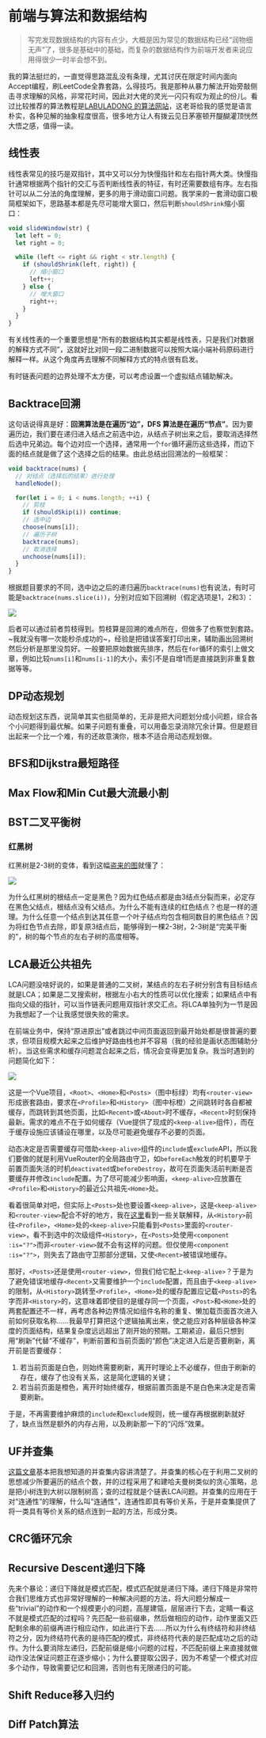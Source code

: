 # 前端与算法和数据结构

> 写完发现数据结构的内容有点少，大概是因为常见的数据结构已经“润物细无声”了，很多是基础中的基础，而复杂的数据结构作为前端开发者来说应用得很少一时半会想不到。

我的算法挺烂的，一直觉得思路混乱没有条理，尤其讨厌在限定时间内面向Accept编程，刷LeetCode全靠套路，么得技巧。我是那种从暴力解法开始旁敲侧击寻求理解的风格，非常花时间，因此对大佬的灵光一闪只有叹为观止的份儿。看过比较推荐的算法教程是[LABULADONG 的算法网站](https://labuladong.github.io/algo/)，这老哥给我的感觉是语言朴实，各种见解的抽象程度很高，很多地方让人有拨云见日茅塞顿开醍醐灌顶恍然大悟之感，值得一读。

## 线性表

线性表常见的技巧是双指针，其中又可以分为快慢指针和左右指针两大类。快慢指针通常根据两个指针的交汇与否判断线性表的特征，有时还需要数组有序。左右指针可以从二分法的角度理解，更多的用于滑动窗口问题。我学来的一套滑动窗口极简框架如下，思路基本都是先尽可能增大窗口，然后判断`shouldShrink`缩小窗口：

```js
void slideWindow(str) {
  let left = 0;
  let right = 0;

  while (left <= right && right < str.length) {
    if (shouldShrink(left, right)) {
      // 缩小窗口
      left++;
    } else {
      // 增大窗口
      right++;
    }
  }
}
```

有关线性表的一个重要思想是“所有的数据结构其实都是线性表，只是我们对数据的解释方式不同”，这就好比对同一段二进制数据可以按照大端小端补码原码进行解释一样。从这个角度再去理解不同解释方式的特点很有启发。

有时链表问题的边界处理不太方便，可以考虑设置一个虚拟结点辅助解决。

## Backtrace回溯

这句话说得真是好：**回溯算法是在遍历“边”，DFS 算法是在遍历“节点”**。因为要遍历边，我们要在递归进入结点之前选中边，从结点子树出来之后，要取消选择然后选中兄弟边。每个边对应一个选择，通常用一个`for`循环遍历这些选择，而边下面的结点就是做了这个选择之后的结果。由此总结出回溯法的一般框架：

```js
void backtrace(nums) {
  // 对结点（选择后的结果）进行处理
  handleNode();

  for(let i = 0; i < nums.length; ++i) {
    // 剪枝
    if (shouldSkip(i)) continue;
    // 选中边
    choose(nums[i]);
    // 遍历子树
    backtrace(nums);
    // 取消选择
    unchoose(nums[i]);
  }
}
```

根据题目要求的不同，选中边之后的递归遍历`backtrace(nums)`也有说法，有时可能是`backtrace(nums.slice(i))`，分别对应如下回溯树（假定选项是1，2和3）：

<img src="./backtrace.png" />

后者可以通过前者剪枝得到。剪枝算是回溯的难点所在，但做多了也察觉到套路。~我就没有哪一次能秒杀成功的~，经验是把错误答案打印出来，辅助画出回溯树然后分析是那里没剪好。一般要把原始数据先排序，然后在`for`循环的索引上做文章，例如比较`nums[i]`和`nums[i-1]`的大小，索引不是自增1而是直接跳到非重复数据等等。

## DP动态规划

动态规划这东西，说简单其实也挺简单的，无非是把大问题划分成小问题，综合各个小问题得到最优解。如果子问题有重叠，可以用备忘录消除冗余计算。但是题目出起来一个比一个难，有的还故意演你，根本不适合用动态规划做。

## BFS和Dijkstra最短路径

## Max Flow和Min Cut最大流最小割

## BST二叉平衡树

### 红黑树

红黑树是2-3树的变体，看到这幅[盗来的图](https://www.cnblogs.com/JoZSM/p/11784163.html)就懂了：

<img src="./rbtree.jpg" />

为什么红黑树的根结点一定是黑色？因为红色结点都是由3结点分裂而来，必定存在黑色父结点，根结点没有父结点。为什么不能有连续的红色结点？也是一样的道理。为什么任意一个结点到达其任意一个叶子结点均包含相同数目的黑色结点？因为将红色节点去除，即复原3结点后，能够得到一棵2-3树，2-3树是“完美平衡的”，树的每个节点的左右子树的高度相等。

## LCA最近公共祖先

LCA问题没啥好说的，如果是普通的二叉树，某结点的左右子树分别含有目标结点就是LCA；如果是二叉搜索树，根据左小右大的性质可以优化搜索；如果结点中有指向父级的指针，可以当作链表问题用双指针求交汇点。将LCA单独列为一节是因为我想起了一个让我感觉很失败的需求。

在前端业务中，保持“原进原出”或者跳过中间页面返回到最开始处都是很普遍的要求，但项目规模大起来之后维护好路由栈也并不容易（我的经验是画状态图辅助分析）。当这些需求和缓存问题混合起来之后，情况会变得更加复杂。我当时遇到的问题简化如下：

<img src="./LCA.png" />

这是一个Vue项目，`<Root>`、`<Home>`和`<Posts>`（图中标绿）均有`<router-view>`形成嵌套路由，要求在`<Profile>`和`<History>`（图中标橙）之间跳转时各自都被缓存，而跳转到其他页面，比如`<Recent>`或`<About>`时不缓存，`<Recent>`时刻保持最新。需求的难点不在于如何缓存（Vue提供了现成的`<keep-alive>`组件），而在于缓存设施应该铺设在哪里，以及尽可能避免缓存不必要的页面。

动态决定是否需要缓存可借助`<keep-alive>`组件的`include`或`exclude`API，所以我们要做的就是利用VueRouter的全局路由守卫，如`beforeEach`触发的时机要早于前置页面失活的时机`deactivated`或`beforeDestroy`，故可在页面失活前判断是否要缓存并修改`include`配置。为了尽可能减少影响面，`<keep-alive>`应放置在`<Profile>`和`<History>`的最近公共祖先`<Home>`处。

看着很简单对吧，但实际上`<Posts>`处也要设置`<keep-alive>`，这是`<keep-alive>`和`<router-view>`配合不好的地方，我在[这里](https://github.com/vuejs/core/issues/906#issuecomment-611080663)看到一些关联解释，从`<History>`前往`<Profile>`，`<Home>`处的`<keep-alive>`只能看到`<Posts>`里面的`<router-view>`，看不到选中的次级组件`<History>`，在`<Posts>`处使用`<component :is="?">`而非`<router-view>`就不会有这样的问题。但仅使用`<component :is="?">`，则失去了路由守卫那部分逻辑，又使`<Recent>`被错误地缓存。

那好，`<Posts>`还是使用`<router-view>`，但我们给它配上`<keep-alive>`？于是为了避免错误地缓存`<Recent>`又需要维护一个`include`配置，而且由于`<keep-alive>`的限制，从`<History>`跳转至`<Profile>`，`<Home>`处的缓存配置应记载`<Posts>`的名字而非`<History>`的，这意味着即使目的是缓存同一个页面，`<Post>`和`<Home>`处的两套配置还不一样，再考虑各种边界情况如组件名称的重复、懒加载页面首次进入前如何获取名称……我最早打算把这个逻辑抽离出来，使之能应对各种层级各种深度的页面结构，结果复杂度远远超出了刚开始的预期。工期紧迫，最后只想到用“刷新”代替“不缓存”，判断前置和当前页面的“颜色”决定进入后是否要刷新，离开前是否要缓存：

1. 若当前页面是白色，则始终需要刷新，离开时理论上不必缓存，但由于刷新的存在，缓存了也没有关系，这是简化逻辑的关键；
2. 若当前页面是橙色，离开时始终缓存，根据前置页面是不是白色来决定是否需要刷新。

于是，不再需要维护麻烦的`include`和`exclude`规则，统一缓存再根据刷新就好了，缺点当然是额外的内存占用，以及刷新那一下的“闪烁”效果。

## UF并查集

[这篇文章](https://labuladong.github.io/algo/di-yi-zhan-da78c/shou-ba-sh-03a72/bing-cha-j-323f3/)基本把我想知道的并查集内容讲清楚了。并查集的核心在于利用二叉树的思想减少所要遍历的结点个数，并的过程采用了和建哈夫曼树类似的贪心策略，总是把小树连到大树以限制树高；查的过程就是个链表LCA问题。并查集的应用在于对“连通性”的理解，什么叫“连通性”，连通性即具有等价关系，于是并查集提供了将一类具有等价关系的结点连到一起的方法，形成分类。

## CRC循环冗余

## Recursive Descent递归下降

先来个暴论：递归下降就是模式匹配，模式匹配就是递归下降。递归下降是非常符合我们思维方式也非常好理解的一种解决问题的方法，将大问题分解成一些“trivial”的动作和一个规模更小的问题，高屋建瓴，层层进行下去，定睛一看这不就是模式匹配的过程吗？先匹配一些前缀串，然后做相应的动作，动作里面又匹配剩余串的前缀再进行相应动作，如此进行下去……所以为什么有终结符和非终结符之分，因为终结符代表的是待匹配的模式，非终结符代表的是匹配成功之后的动作。为什么要消除左递归，匹配前缀是缩小问题的过程，不匹配前缀上来直接就做动作没法保证问题正在逐步缩小；为什么要提取公因子，因为不希望一个模式对应多个动作，导致需要记忆和回溯，否则也有无限递归的可能。

## Shift Reduce移入归约

## Diff Patch算法

